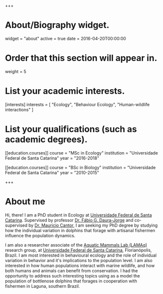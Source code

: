 +++
# About/Biography widget.
widget = "about"
active = true
date = 2016-04-20T00:00:00

# Order that this section will appear in.
weight = 5

# List your academic interests.
[interests]
  interests = [
    "Ecology",
    "Behaviour Ecology",
    "Human-wildlife interactions"
  ]

# List your qualifications (such as academic degrees).

[[education.courses]]
  course = "MSc in Ecology"
  institution = "Universidade Federal de Santa Catarina"
  year = "2016-2018"

[[education.courses]]
  course = "BSc in Biology"
  institution = "Universidade Federal de Santa Catarina"
  year = "2010-2015"
 
+++

# About me

Hi, there! I am a PhD student in Ecology at [Universidade Federal de Santa Catarina](https://ufsc.br/). Supervised by professor [Dr. Fábio G. Daura-Jorge](http://lattes.cnpq.br/7945592097983692) and co-supervised by [Dr. Mauricio Cantor](https://cantor.weebly.com/), I am seeking my PhD degree by studying how the individual variation in dolphins that forage with artisanal fishermen influence the population dynamics.

I am also a researcher associate of the [Aquatic Mammals Lab (LAMAq)](http://lamaq.ufsc.br) research group, at [Universidade Federal de Santa Catarina](https://ufsc.br/), Florianópolis, Brazil. I am most interested in behavioural ecology and the role of individual variation in behavior and it's implications to the population level. I am also interested in how human populations interact with marine wildlife, and how both humans and animals can benefit from conservation. I had the opportunity to address such interesting topics using as a model the population of bottlenose dolphins that forages in cooperation with fishermen in Laguna, southern Brazil. 